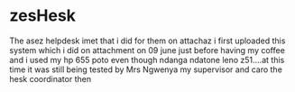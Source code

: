# zesHesk
The asez helpdesk imet that i did for them on attachaz
i first uploaded this system which i did on attachment on 09 june just before having my coffee and i used my hp 655 poto even though ndanga ndatone leno z51....at this time it was still being tested by Mrs Ngwenya my supervisor and caro the hesk coordinator then
